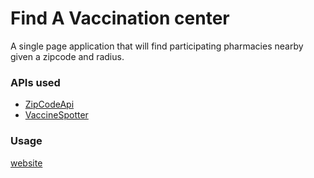 # Find A Vaccination center

A single page application that will find participating pharmacies nearby given a
zipcode and radius.

### APIs used

- [ZipCodeApi](www.zipcodeapi.com)
- [VaccineSpotter](www.vaccinespotter.org)

### Usage
[website](https://webdesign2finalmain.gatsbyjs.io/)
